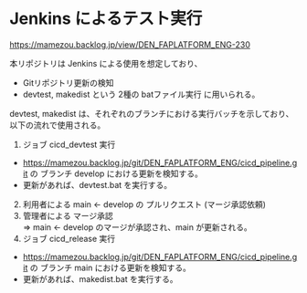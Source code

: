 # Jenkins によるテスト実行
https://mamezou.backlog.jp/view/DEN_FAPLATFORM_ENG-230

本リポジトリは Jenkins による使用を想定しており、
* Gitリポジトリ更新の検知
* devtest, makedist という 2種の batファイル実行
に用いられる。

devtest, makedist は、それぞれのブランチにおける実行バッチを示しており、以下の流れで使用される。

1. ジョブ cicd_devtest 実行
* https://mamezou.backlog.jp/git/DEN_FAPLATFORM_ENG/cicd_pipeline.git の ブランチ develop における更新を検知する。
* 更新があれば、devtest.bat を実行する。
2. 利用者による main ← develop の プルリクエスト (マージ承認依頼)
3. 管理者による マージ承認  
    ⇒ main ← develop のマージが承認され、main が更新される。
4. ジョブ cicd_release 実行
* https://mamezou.backlog.jp/git/DEN_FAPLATFORM_ENG/cicd_pipeline.git の ブランチ main における更新を検知する。
* 更新があれば、makedist.bat を実行する。